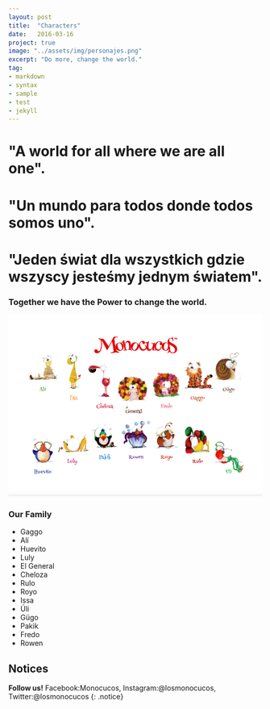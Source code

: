 ```yaml
---
layout: post
title:  "Characters"
date:   2016-03-16
project: true
image: "../assets/img/personajes.png"
excerpt: "Do more, change the world."
tag:
- markdown
- syntax
- sample
- test
- jekyll
---
```


# "A world for all where we are all one".

# "Un mundo para todos donde todos somos uno".
  
# "Jeden świat dla wszystkich gdzie wszyscy jesteśmy jednym światem".


### Together we have the **Power** to change the world.

![Logo](../assets/img/14.png)







### Our Family

* Gaggo
* Alí
* Huevito
* Luly
* El General
* Cheloza
* Rulo
* Royo
* Issa
* Úli
* Gügo
* Pakik
* Fredo
* Rowen



## Notices

**Follow us!** Facebook:Monocucos, Instagram:@losmonocucos, Twitter:@losmonocucos
{: .notice}
